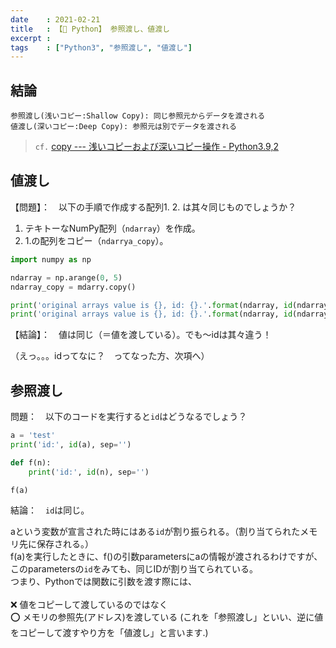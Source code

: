 ```yaml
---
date    : 2021-02-21
title   : 【🐍 Python】 参照渡し、値渡し
excerpt :
tags    : ["Python3", "参照渡し", "値渡し"]
---
```


## 結論

```
参照渡し(浅いコピー:Shallow Copy): 同じ参照元からデータを渡される
値渡し(深いコピー:Deep Copy): 参照元は別でデータを渡される
```

> `cf.`
> [copy --- 浅いコピーおよび深いコピー操作 - Python3.9,2](https://docs.python.org/ja/3/library/copy.html)


## 値渡し

【問題】：　以下の手順で作成する配列1. 2. は其々同じものでしょうか？

  1. テキトーなNumPy配列（`ndarray`）を作成。
  2. 1.の配列をコピー（`ndarrya_copy`）。

```Python
import numpy as np

ndarray = np.arange(0, 5)
ndarray_copy = mdarry.copy()

print('original arrays value is {}, id: {}.'.format(ndarray, id(ndarray)))
print('original arrays value is {}, id: {}.'.format(ndarray, id(ndarray)))
```

【結論】：　値は同じ（＝値を渡している）。でも〜idは其々違う！

  （えっ。。。idってなに？　ってなった方、次項へ）

## 参照渡し

問題：　以下のコードを実行すると`id`はどうなるでしょう？

```Python
a = 'test'
print('id:', id(a), sep='')

def f(n):
    print('id:', id(n), sep='')

f(a)
```

結論：　`id`は同じ。

  aという変数が宣言された時にはある`id`が割り振られる。（割り当てられたメモリ先に保存される。）<br>
  f(a)を実行したときに、f()の引数parametersにaの情報が渡されるわけですが、<br>
  このparametersの`id`をみても、同じIDが割り当てられている。<br>
  つまり、Pythonでは関数に引数を渡す際には、<br>
  <br>
  ❌ 値をコピーして渡しているのではなく<br>
  ⭕️ メモリの参照先(アドレス)を渡している (これを「参照渡し」といい、逆に値をコピーして渡すやり方を「値渡し」と言います.)
